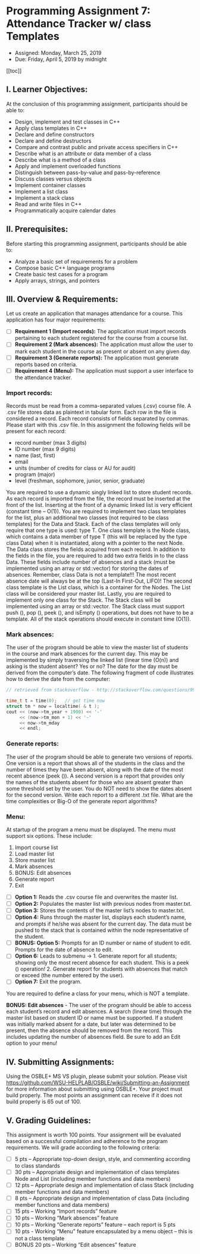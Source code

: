 # Programming Assignment 7: Attendance Tracker w/ class Templates
- Assigned: Monday, March 25, 2019
- Due: Friday, April 5, 2019 by midnight

[[toc]]

## I. Learner Objectives:
At the conclusion of this programming assignment, participants should be able to:
- Design, implement and test classes in C++
- Apply class templates in C++
- Declare and define constructors
- Declare and define destructors
- Compare and contrast public and private access specifiers in C++
- Describe what is an attribute or data member of a class
- Describe what is a method of a class
- Apply and implement overloaded functions
- Distinguish between pass-by-value and pass-by-reference
- Discuss classes versus objects
- Implement container classes
- Implement a list class
- Implement a stack class
- Read and write files in C++
- Programmatically acquire calendar dates

## II. Prerequisites:
Before starting this programming assignment, participants should be able to:
- Analyze a basic set of requirements for a problem
- Compose basic C++ language programs
- Create basic test cases for a program
- Apply arrays, strings, and pointers

## III. Overview & Requirements:
Let us create an application that manages attendance for a course. This application has four major requirements:
- [ ] **Requirement 1 (Import records):** The application must import records pertaining to each student registered for the course from a course list.
- [ ] **Requirement 2 (Mark absences):** The application must allow the user to mark each student in the course as present or absent on any given day.
- [ ] **Requirement 3 (Generate reports):** The application must generate reports based on criteria.
- [ ] **Requirement 4 (Menu):** The application must support a user interface to the attendance tracker.

### Import records:
Records must be read from a comma-separated values (.csv) course file. A .csv file stores data as plaintext in tabular form. Each row in the file is considered a record. Each record consists of fields separated by commas. Please start with this .csv file. In this assignment the following fields will be present for each record:
- record number (max 3 digits)
- ID number (max 9 digits)
- name (last, first)
- email
- units (number of credits for class or AU for audit)
- program (major)
- level (freshman, sophomore, junior, senior, graduate)

You are required to use a dynamic singly linked list to store student records. As each record is imported from the file, the record must be inserted at the front of the list. Inserting at the front of a dynamic linked list is very efficient (constant time – O(1)). You are required to implement two class templates for the list, plus an additional two classes (not required to be class templates) for the Data and Stack. Each of the class templates will only require that one type is used: type T. One class template is the Node class, which contains a data member of type T (this will be replaced by the type class Data) when it is instantiated, along with a pointer to the next Node. The Data class stores the fields acquired from each record. In addition to the fields in the file, you are required to add two extra fields in to the class Data. These fields include number of absences and a stack (must be implemented using an array or std::vector) for storing the dates of absences. Remember, class Data is not a template!!! The most recent absence date will always be at the top (Last-In First-Out, LIFO)! The second class template is the List class, which is a container for the Nodes. The List class will be considered your master list. Lastly, you are required to implement only one class for the Stack. The Stack class will be implemented using an array or std::vector. The Stack class must support push (), pop (), peek (), and isEmpty () operations, but does not have to be a template. All of the stack operations should execute in constant time (O(1)).

### Mark absences:
The user of the program should be able to view the master list of students in the course and mark absences for the current day. This may be implemented by simply traversing the linked list (linear time (O(n)) and asking is the student absent? Yes or no? The date for the day must be derived from the computer’s date. The following fragment of code illustrates how to derive the date from the computer:

 ```cpp
 // retrieved from stackoverflow - http://stackoverflow.com/questions/997946/how-to-get-current-time-and-date-in-c

 time_t t = time(0);   // get time now
 struct tm * now = localtime( & t );
 cout << (now->tm_year + 1900) << '-'
      << (now->tm_mon + 1) << '-'
      << now->tm_mday
      << endl;
```
 
### Generate reports:
The user of the program should be able to generate two versions of reports. One version is a report that shows all of the students in the class and the number of times they have been absent, along with the date of the most recent absence (peek ()). A second version is a report that provides only the names of the students absent for those who are absent greater than some threshold set by the user. You do NOT need to show the dates absent for the second version. Write each report to a different .txt file. What are the time complexities or Big-O of the generate report algorithms?

### Menu:
At startup of the program a menu must be displayed. The menu must support six options. These include:

1. Import course list
2. Load master list
3. Store master list
4. Mark absences
5. BONUS: Edit absences
6. Generate report
7. Exit

- [ ] **Option 1:** Reads the .csv course file and overwrites the master list.
- [ ] **Option 2:** Populates the master list with previous nodes from master.txt.
- [ ] **Option 3:** Stores the contents of the master list’s nodes to master.txt.
- [ ] **Option 4:** Runs through the master list, displays each student’s name, and prompts if he/she was absent for the current day. The data must be pushed to the stack that is contained within the node representative of the student.
- [ ] **BONUS: Option 5:** Prompts for an ID number or name of student to edit. Prompts for the date of absence to edit.
- [ ] **Option 6:** Leads to submenu -> 1. Generate report for all students; showing only the most recent absence for each student. This is a peek () operation! 2. Generate report for students with absences that match or exceed (the number entered by the user).
- [ ] **Option 7:** Exit the program.

You are required to define a class for your menu, which is NOT a template.

**BONUS: Edit absences** - The user of the program should be able to access each student’s record and edit absences. A search (linear time) through the master list based on student ID or name must be supported. If a student was initially marked absent for a date, but later was determined to be present, then the absence should be removed from the record. This includes updating the number of absences field. Be sure to add an Edit option to your menu!

## IV. Submitting Assignments:
Using the OSBLE+ MS VS plugin, please submit your solution. Please visit https://github.com/WSU-HELPLAB/OSBLE/wiki/Submitting-an-Assignment for more information about submitting using OSBLE+.
Your project must build properly. The most points an assignment can receive if it does not build properly is 65 out of 100.

## V. Grading Guidelines:
This assignment is worth 100 points. Your assignment will be evaluated based on a successful compilation and adherence to the program requirements. We will grade according to the following criteria:

 
- [ ] 5 pts – Appropriate top-down design, style, and commenting according to class standards
- [ ] 30 pts – Appropriate design and implementation of class templates Node and List (including member functions and data members)
- [ ] 12 pts – Appropriate design and implementation of class Stack (including member functions and data members)
- [ ] 8 pts – Appropriate design and implementation of class Data (including member functions and data members)
- [ ] 15 pts – Working “Import records” feature
- [ ] 10 pts – Working “Mark absences” feature
- [ ] 10 pts – Working “Generate reports” feature – each report is 5 pts
- [ ] 10 pts - Working “Menu” feature encapsulated by a menu object – this is not a class template
- [ ] BONUS 20 pts – Working “Edit absences” feature